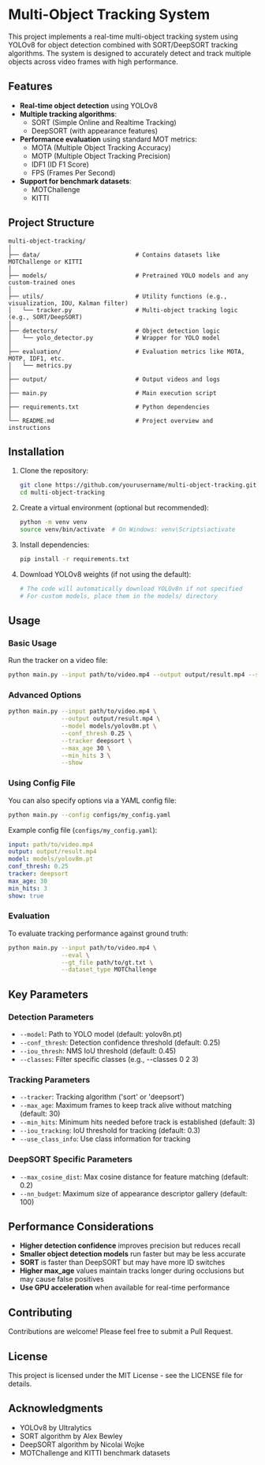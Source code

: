 # Multi-Object Tracking System

This project implements a real-time multi-object tracking system using YOLOv8 for object detection combined with SORT/DeepSORT tracking algorithms. The system is designed to accurately detect and track multiple objects across video frames with high performance.

## Features

- **Real-time object detection** using YOLOv8
- **Multiple tracking algorithms**:
  - SORT (Simple Online and Realtime Tracking)
  - DeepSORT (with appearance features)
- **Performance evaluation** using standard MOT metrics:
  - MOTA (Multiple Object Tracking Accuracy)
  - MOTP (Multiple Object Tracking Precision)
  - IDF1 (ID F1 Score)
  - FPS (Frames Per Second)
- **Support for benchmark datasets**:
  - MOTChallenge
  - KITTI

## Project Structure

```
multi-object-tracking/
│
├── data/                           # Contains datasets like MOTChallenge or KITTI
│
├── models/                         # Pretrained YOLO models and any custom-trained ones
│
├── utils/                          # Utility functions (e.g., visualization, IOU, Kalman filter)
│   └── tracker.py                  # Multi-object tracking logic (e.g., SORT/DeepSORT)
│
├── detectors/                      # Object detection logic
│   └── yolo_detector.py            # Wrapper for YOLO model
│
├── evaluation/                     # Evaluation metrics like MOTA, MOTP, IDF1, etc.
│   └── metrics.py
│
├── output/                         # Output videos and logs
│
├── main.py                         # Main execution script
│
├── requirements.txt                # Python dependencies
│
└── README.md                       # Project overview and instructions
```

## Installation

1. Clone the repository:
   ```bash
   git clone https://github.com/yourusername/multi-object-tracking.git
   cd multi-object-tracking
   ```

2. Create a virtual environment (optional but recommended):
   ```bash
   python -m venv venv
   source venv/bin/activate  # On Windows: venv\Scripts\activate
   ```

3. Install dependencies:
   ```bash
   pip install -r requirements.txt
   ```

4. Download YOLOv8 weights (if not using the default):
   ```bash
   # The code will automatically download YOLOv8n if not specified
   # For custom models, place them in the models/ directory
   ```

## Usage

### Basic Usage

Run the tracker on a video file:

```bash
python main.py --input path/to/video.mp4 --output output/result.mp4 --show
```

### Advanced Options

```bash
python main.py --input path/to/video.mp4 \
               --output output/result.mp4 \
               --model models/yolov8m.pt \
               --conf_thresh 0.25 \
               --tracker deepsort \
               --max_age 30 \
               --min_hits 3 \
               --show
```

### Using Config File

You can also specify options via a YAML config file:

```bash
python main.py --config configs/my_config.yaml
```

Example config file (`configs/my_config.yaml`):

```yaml
input: path/to/video.mp4
output: output/result.mp4
model: models/yolov8m.pt
conf_thresh: 0.25
tracker: deepsort
max_age: 30
min_hits: 3
show: true
```

### Evaluation

To evaluate tracking performance against ground truth:

```bash
python main.py --input path/to/video.mp4 \
               --eval \
               --gt_file path/to/gt.txt \
               --dataset_type MOTChallenge
```

## Key Parameters

### Detection Parameters

- `--model`: Path to YOLO model (default: yolov8n.pt)
- `--conf_thresh`: Detection confidence threshold (default: 0.25)
- `--iou_thresh`: NMS IoU threshold (default: 0.45)
- `--classes`: Filter specific classes (e.g., --classes 0 2 3)

### Tracking Parameters

- `--tracker`: Tracking algorithm ('sort' or 'deepsort')
- `--max_age`: Maximum frames to keep track alive without matching (default: 30)
- `--min_hits`: Minimum hits needed before track is established (default: 3)
- `--iou_tracking`: IoU threshold for tracking (default: 0.3)
- `--use_class_info`: Use class information for tracking

### DeepSORT Specific Parameters

- `--max_cosine_dist`: Max cosine distance for feature matching (default: 0.2)
- `--nn_budget`: Maximum size of appearance descriptor gallery (default: 100)

## Performance Considerations

- **Higher detection confidence** improves precision but reduces recall
- **Smaller object detection models** run faster but may be less accurate
- **SORT** is faster than DeepSORT but may have more ID switches
- **Higher max_age** values maintain tracks longer during occlusions but may cause false positives
- **Use GPU acceleration** when available for real-time performance

## Contributing

Contributions are welcome! Please feel free to submit a Pull Request.

## License

This project is licensed under the MIT License - see the LICENSE file for details.

## Acknowledgments

- YOLOv8 by Ultralytics
- SORT algorithm by Alex Bewley
- DeepSORT algorithm by Nicolai Wojke
- MOTChallenge and KITTI benchmark datasets
